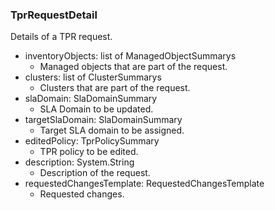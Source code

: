 ### TprRequestDetail
Details of a TPR request.

- inventoryObjects: list of ManagedObjectSummarys
  - Managed objects that are part of the request.
- clusters: list of ClusterSummarys
  - Clusters that are part of the request.
- slaDomain: SlaDomainSummary
  - SLA Domain to be updated.
- targetSlaDomain: SlaDomainSummary
  - Target SLA domain to be assigned.
- editedPolicy: TprPolicySummary
  - TPR policy to be edited.
- description: System.String
  - Description of the request.
- requestedChangesTemplate: RequestedChangesTemplate
  - Requested changes.
